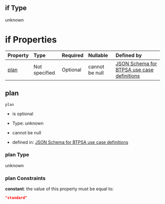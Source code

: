 ## if Type

unknown

# if Properties

| Property      | Type          | Required | Nullable       | Defined by                                                                                                                                                                                                                                  |
| :------------ | :------------ | :------- | :------------- | :------------------------------------------------------------------------------------------------------------------------------------------------------------------------------------------------------------------------------------------ |
| [plan](#plan) | Not specified | Optional | cannot be null | [JSON Schema for BTPSA use case definitions](btpsa-usecase-properties-services-items-allof-1-then-allof-71-then-allof-0-if-properties-plan.md "undefined#/properties/services/items/allOf/1/then/allOf/71/then/allOf/0/if/properties/plan") |

## plan



`plan`

*   is optional

*   Type: unknown

*   cannot be null

*   defined in: [JSON Schema for BTPSA use case definitions](btpsa-usecase-properties-services-items-allof-1-then-allof-71-then-allof-0-if-properties-plan.md "undefined#/properties/services/items/allOf/1/then/allOf/71/then/allOf/0/if/properties/plan")

### plan Type

unknown

### plan Constraints

**constant**: the value of this property must be equal to:

```json
"standard"
```
